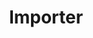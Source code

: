 ---
layout: default
title: Importer
parent: Wrapper
grand_parent: Индекс
permalink: /references/wrapper/importer
---